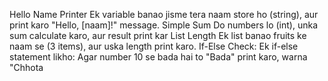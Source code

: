 Hello Name Printer Ek variable banao jisme tera naam store ho (string), aur print karo "Hello, [naam]!" message.
Simple Sum Do numbers lo (int), unka sum calculate karo, aur result print kar
List Length Ek list banao fruits ke naam se (3 items), aur uska length print karo.
If-Else Check: Ek if-else statement likho: Agar number 10 se bada hai to "Bada" print karo, warna "Chhota